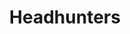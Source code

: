 ---
title: Headhunters
artist: Graffiti Island
image: "/uploads/headhunters.jpg"
catalogue-number: HA002
format: 7"
---